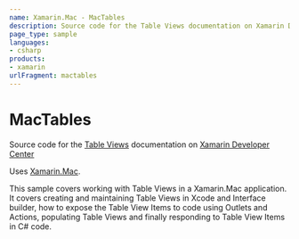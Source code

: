 ```yaml
---
name: Xamarin.Mac - MacTables
description: Source code for the Table Views documentation on Xamarin Developer Center Uses Xamarin.Mac. This sample covers working with Table Views in a...
page_type: sample
languages:
- csharp
products:
- xamarin
urlFragment: mactables
---
```

# MacTables

Source code for the [Table Views](/guides/mac/user-interface/working-with-tableviews/) documentation on [Xamarin Developer Center](http://docs.xamarin.com)

Uses [Xamarin.Mac](http://xamarin.com).

This sample covers working with Table Views in a Xamarin.Mac application. It covers creating and maintaining Table Views in Xcode and Interface builder, how to expose the Table View Items to code using Outlets and Actions, populating Table Views and finally responding to Table View Items in C# code.